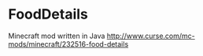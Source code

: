 # FoodDetails
Minecraft mod written in Java
http://www.curse.com/mc-mods/minecraft/232516-food-details
